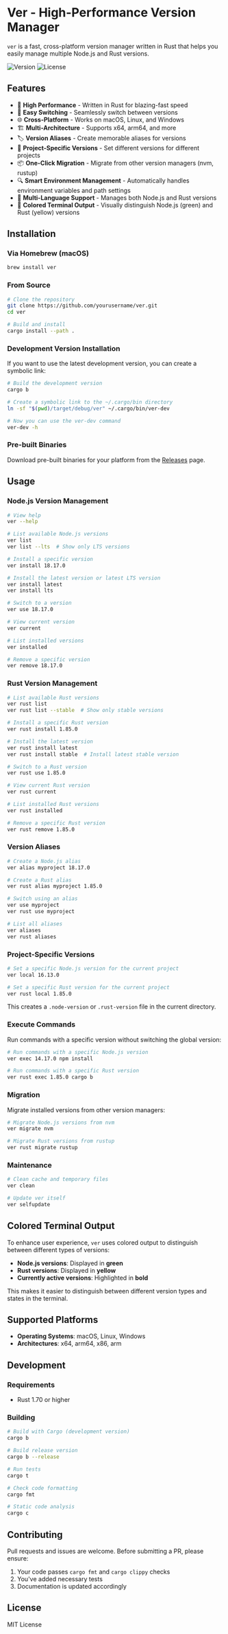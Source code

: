 # Ver - High-Performance Version Manager

`ver` is a fast, cross-platform version manager written in Rust that helps you easily manage multiple Node.js and Rust versions.

![Version](https://img.shields.io/badge/version-0.1.0-blue)
![License](https://img.shields.io/badge/license-MIT-green)

## Features

- 🚀 **High Performance** - Written in Rust for blazing-fast speed
- 🔄 **Easy Switching** - Seamlessly switch between versions
- 🌐 **Cross-Platform** - Works on macOS, Linux, and Windows
- 🏗️ **Multi-Architecture** - Supports x64, arm64, and more
- 🏷️ **Version Aliases** - Create memorable aliases for versions
- 📁 **Project-Specific Versions** - Set different versions for different projects
- 📦 **One-Click Migration** - Migrate from other version managers (nvm, rustup)
- 🔍 **Smart Environment Management** - Automatically handles environment variables and path settings
- 🦀 **Multi-Language Support** - Manages both Node.js and Rust versions
- 🎨 **Colored Terminal Output** - Visually distinguish Node.js (green) and Rust (yellow) versions

## Installation

### Via Homebrew (macOS)

```bash
brew install ver
```

### From Source

```bash
# Clone the repository
git clone https://github.com/yourusername/ver.git
cd ver

# Build and install
cargo install --path .
```

### Development Version Installation

If you want to use the latest development version, you can create a symbolic link:

```bash
# Build the development version
cargo b

# Create a symbolic link to the ~/.cargo/bin directory
ln -sf "$(pwd)/target/debug/ver" ~/.cargo/bin/ver-dev

# Now you can use the ver-dev command
ver-dev -h
```

### Pre-built Binaries

Download pre-built binaries for your platform from the [Releases](https://github.com/yourusername/ver/releases) page.

## Usage

### Node.js Version Management

```bash
# View help
ver --help

# List available Node.js versions
ver list
ver list --lts  # Show only LTS versions

# Install a specific version
ver install 18.17.0

# Install the latest version or latest LTS version
ver install latest
ver install lts

# Switch to a version
ver use 18.17.0

# View current version
ver current

# List installed versions
ver installed

# Remove a specific version
ver remove 18.17.0
```

### Rust Version Management

```bash
# List available Rust versions
ver rust list
ver rust list --stable  # Show only stable versions

# Install a specific Rust version
ver rust install 1.85.0

# Install the latest version
ver rust install latest
ver rust install stable  # Install latest stable version

# Switch to a Rust version
ver rust use 1.85.0

# View current Rust version
ver rust current

# List installed Rust versions
ver rust installed

# Remove a specific Rust version
ver rust remove 1.85.0
```

### Version Aliases

```bash
# Create a Node.js alias
ver alias myproject 18.17.0

# Create a Rust alias
ver rust alias myproject 1.85.0

# Switch using an alias
ver use myproject
ver rust use myproject

# List all aliases
ver aliases
ver rust aliases
```

### Project-Specific Versions

```bash
# Set a specific Node.js version for the current project
ver local 16.13.0

# Set a specific Rust version for the current project
ver rust local 1.85.0
```

This creates a `.node-version` or `.rust-version` file in the current directory.

### Execute Commands

Run commands with a specific version without switching the global version:

```bash
# Run commands with a specific Node.js version
ver exec 14.17.0 npm install

# Run commands with a specific Rust version
ver rust exec 1.85.0 cargo b
```

### Migration

Migrate installed versions from other version managers:

```bash
# Migrate Node.js versions from nvm
ver migrate nvm

# Migrate Rust versions from rustup
ver rust migrate rustup
```

### Maintenance

```bash
# Clean cache and temporary files
ver clean

# Update ver itself
ver selfupdate
```

## Colored Terminal Output

To enhance user experience, `ver` uses colored output to distinguish between different types of versions:

- **Node.js versions**: Displayed in **green**
- **Rust versions**: Displayed in **yellow**
- **Currently active versions**: Highlighted in **bold**

This makes it easier to distinguish between different version types and states in the terminal.

## Supported Platforms

- **Operating Systems**: macOS, Linux, Windows
- **Architectures**: x64, arm64, x86, arm

## Development

### Requirements

- Rust 1.70 or higher

### Building

```bash
# Build with Cargo (development version)
cargo b

# Build release version
cargo b --release

# Run tests
cargo t

# Check code formatting
cargo fmt

# Static code analysis
cargo c
```

## Contributing

Pull requests and issues are welcome. Before submitting a PR, please ensure:

1. Your code passes `cargo fmt` and `cargo clippy` checks
2. You've added necessary tests
3. Documentation is updated accordingly

## License

MIT License 
